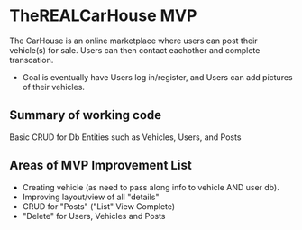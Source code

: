 # TheREALCarHouse MVP
The CarHouse is an online marketplace where users can post their vehicle(s) for sale. Users can then contact eachother and complete transcation.
- Goal is eventually have Users log in/register, and Users can add pictures of their vehicles.

## Summary of working code
Basic CRUD for Db Entities such as Vehicles, Users, and Posts

## Areas of MVP Improvement List
- Creating vehicle (as need to pass along info to vehicle AND user db).
- Improving layout/view of all "details"
- CRUD for "Posts" ("List" View Complete)
- "Delete" for Users, Vehicles and Posts
